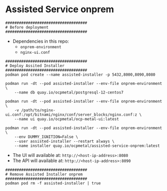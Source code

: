 # Assisted Service onprem

```
####################################
# Before deployment
####################################
```

- Dependencies in this repo:
  - `onprem-environment`
  - `nginx-ui.conf`

```
####################################
# Deploy Assited Installer 
####################################
podman pod create --name assisted-installer -p 5432,8000,8090,8080

podman run -dt --pod assisted-installer --env-file onprem-environment \
    --name db quay.io/ocpmetal/postgresql-12-centos7

podman run -dt --pod assisted-installer --env-file onprem-environment \
    -v /path/to/nginx-ui.conf:/opt/bitnami/nginx/conf/server_blocks/nginx.conf:z \
    --name ui quay.io/ocpmetal/ocp-metal-ui:latest

podman run -dt --pod assisted-installer --env-file onprem-environment \
    --env DUMMY_IGNITION=False \
    --user assisted-installer --restart always \
    --name installer quay.io/ocpmetal/assisted-service-onprem:latest
```


- The UI will available at: `http://<host-ip-address>:8080`
- The API will available at: `http://<host-ip-address>:8090`

```
####################################
# Remove Assisted Installer onprem
####################################
podman pod rm -f assisted-installer | true
```

